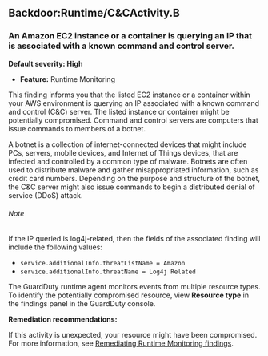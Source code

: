 Backdoor:Runtime/C\&CActivity.B
-------------------------------


### An Amazon EC2 instance or a container is querying an IP that is associated with a known command and control server.


**Default severity: High**


 * **Feature:** Runtime Monitoring

This finding informs you that the listed EC2 instance or a container within your AWS environment is querying an IP associated with a known command and control (C\&C) server. The listed instance or container might be potentially compromised. Command and control servers are computers that issue commands to members of a botnet. 


A botnet is a collection of internet\-connected devices that might include PCs, servers, mobile devices, and Internet of Things devices, that are infected and controlled by a common type of malware. Botnets are often used to distribute malware and gather misappropriated information, such as credit card numbers. Depending on the purpose and structure of the botnet, the C\&C server might also issue commands to begin a distributed denial of service (DDoS) attack.


###### Note

If the IP queried is log4j\-related, then the fields of the associated finding will include the following values:

 * `service.additionalInfo.threatListName = Amazon`
* `service.additionalInfo.threatName = Log4j Related`

The GuardDuty runtime agent monitors events from multiple resource types. To identify the potentially compromised resource, view **Resource type** in the findings panel in the GuardDuty console.


**Remediation recommendations:**


If this activity is unexpected, your resource might have been compromised. For more information, see [Remediating Runtime Monitoring findings](https://docs.aws.amazon.com/guardduty/latest/ug/guardduty-remediate-runtime-monitoring.html).

